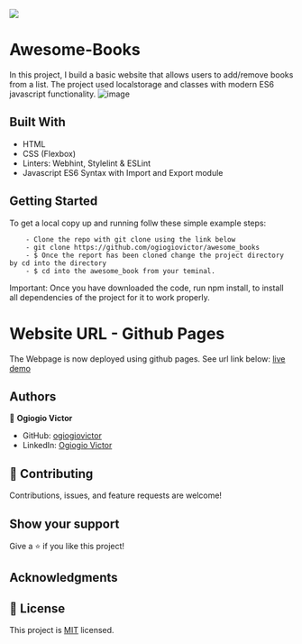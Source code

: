 ![](https://img.shields.io/badge/Microverse-blueviolet)

# Awesome-Books

In this project, I build a basic website that allows users to add/remove books from a list. 
The project used localstorage and classes with modern ES6 javascript functionality.
![image](https://user-images.githubusercontent.com/46789910/171163286-aff02714-cd0c-4db0-a53e-737e47ba7836.png)


## Built With

- HTML
- CSS (Flexbox)
- Linters: Webhint, Stylelint & ESLint
- Javascript ES6 Syntax with Import and Export module

## Getting Started

To get a local copy up and running follw these simple example steps:

```
    - Clone the repo with git clone using the link below
    - git clone https://github.com/ogiogiovictor/awesome_books
    - $ Once the report has been cloned change the project directory by cd into the directory
    - $ cd into the awesome_book from your teminal.
```
Important: Once you have downloaded the code, run npm install, to install all dependencies of the project for it to work properly.

# Website URL - Github Pages
The Webpage is now deployed using github pages. See url link below:
[live demo]( https://ogiogiovictor.github.io/awesome_books/)

## Authors
👤 **Ogiogio Victor**

- GitHub: [ogiogiovictor](https://github.com/ogiogiovictor) 
- LinkedIn: [Ogiogio Victor](https://www.linkedin.com/in/ogiogio-victor-a096a0181/)

## 🤝 Contributing

Contributions, issues, and feature requests are welcome!

## Show your support

Give a ⭐️ if you like this project!

## Acknowledgments

## 📝 License

This project is [MIT](./MIT.md) licensed.
